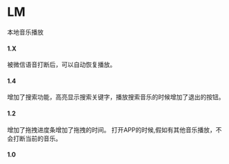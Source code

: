# LM
本地音乐播放

#### 1.X
被微信语音打断后，可以自动恢复播放。

#### 1.4 
增加了搜索功能，高亮显示搜索关键字，播放搜索音乐的时候增加了退出的按钮。

#### 1.2 
增加了拖拽进度条增加了拖拽的时间。
打开APP的时候,假如有其他音乐播放，不会打断当前的音乐。

#### 1.0

